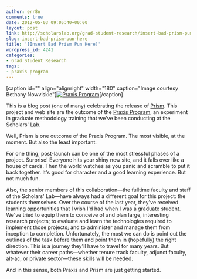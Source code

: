 ```yaml
---
author: err8n
comments: true
date: 2012-05-03 09:05:40+00:00
layout: post
link: http://scholarslab.org/grad-student-research/insert-bad-prism-pun-here/
slug: insert-bad-prism-pun-here
title: '[Insert Bad Prism Pun Here]'
wordpress_id: 4241
categories:
- Grad Student Research
tags:
- praxis program
---
```


[caption id="" align="alignright" width="180" caption="Image courtesy Bethany Nowviskie"][![Praxis Program](http://dayofdh2012.artsrn.ualberta.ca/nowviskie/files/2012/03/IMG_2717.jpg)](http://dayofdh2012.artsrn.ualberta.ca/nowviskie/2012/03/28/afternoon/)[/caption]

This is a blog post (one of many) celebrating the release of [Prism](http://prism.scholarslab.org/). This project and web site are the outcome of the [Praxis Program](http://praxis.scholarslab.org/), an experiment in graduate methodology training that we've been conducting at the Scholars' Lab.

Well, Prism is one outcome of the Praxis Program. The most visible, at the moment. But also the least important.

For one thing, post-launch can be one of the most stressful phases of a project. Surprise! Everyone hits your shiny new site, and it falls over like a house of cards. Then the world watches as you panic and scramble to put it back together. It's good for character and a good learning experience. But not much fun.

Also, the senior members of this collaboration—the fulltime faculty and staff of the Scholars' Lab—have always had a different goal for this project: the students themselves. Over the course of the last year, they've received learning opportunities that I wish I'd had when I was a graduate student. We've tried to equip them to conceive of and plan large, interesting research projects; to evaluate and learn the technologies required to implement those projects; and to administer and manage them from inception to completion. Unfortunately, the most we can do is point out the outlines of the task before them and point them in (hopefully) the right direction. This is a journey they'll have to travel for many years. But whatever their career paths—whether tenure track faculty, adjunct faculty, alt-ac, or private sector—these skills will be needed.

And in this sense, both Praxis and Prism are just getting started.
